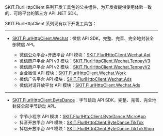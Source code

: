 SKIT.FlurlHttpClient 系列开发工具包的公共组件，为开发者提供使用体验一致的、可跨平台的第三方 API .NET SDK。

SKIT.FlurlHttpClient 系列现有以下开发工具包：

---

-  [SKIT.FlurlHttpClient.Wechat](https://www.nuget.org/packages/SKIT.FlurlHttpClient.Wechat)：微信 API SDK，完整、完善、完全地封装全部微信 API。

    -   微信公众平台+开放平台 API 模块：[SKIT.FlurlHttpClient.Wechat.Api](https://www.nuget.org/packages/SKIT.FlurlHttpClient.Wechat.Api)
    -   微信商户平台 API v3 模块：[SKIT.FlurlHttpClient.Wechat.TenpayV3](https://www.nuget.org/packages/SKIT.FlurlHttpClient.Wechat.TenpayV3)
    -   微信商户平台 API v2 模块：[SKIT.FlurlHttpClient.Wechat.TenpayV2](https://www.nuget.org/packages/SKIT.FlurlHttpClient.Wechat.TenpayV2)
    -   企业微信 API 模块：[SKIT.FlurlHttpClient.Wechat.Work](https://www.nuget.org/packages/SKIT.FlurlHttpClient.Wechat.Work)
    -   微信广告平台 API 模块：[SKIT.FlurlHttpClient.Wechat.Ads](https://www.nuget.org/packages/SKIT.FlurlHttpClient.Wechat.Ads)
    -   微信对话开放平台 API 模块：[SKIT.FlurlHttpClient.Wechat.Ads](https://www.nuget.org/packages/SKIT.FlurlHttpClient.Wechat.OpenAI)

---

-  [SKIT.FlurlHttpClient.ByteDance](https://www.nuget.org/packages/SKIT.FlurlHttpClient.ByteDance)：字节跳动 API SDK，完整、完善、完全地封装全部字节跳动 API。

    -   字节小程序 API 模块：[SKIT.FlurlHttpClient.ByteDance.MicroApp](https://www.nuget.org/packages/SKIT.FlurlHttpClient.ByteDance.MicroApp)
    -   抖音开放平台 API 模块：[SKIT.FlurlHttpClient.ByteDance.TikTok](https://www.nuget.org/packages/SKIT.FlurlHttpClient.ByteDance.TikTok)
    -   抖店开放平台 API 模块：[SKIT.FlurlHttpClient.ByteDance.TikTokShop](https://www.nuget.org/packages/SKIT.FlurlHttpClient.ByteDance.TikTokShop)

